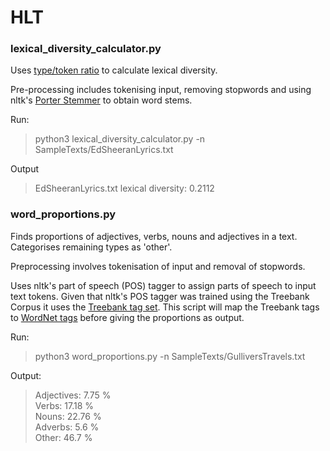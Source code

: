 # HLT

### lexical_diversity_calculator.py

Uses [type/token ratio](http://www.lexically.net/downloads/version6/HTML/type_token_ratio_proc.htm) to calculate lexical diversity.

Pre-processing includes tokenising input, removing stopwords and using nltk's [Porter Stemmer](http://www.nltk.org/_modules/nltk/stem/porter.html) to obtain word stems.

Run:

> python3 lexical_diversity_calculator.py -n SampleTexts/EdSheeranLyrics.txt

Output

> EdSheeranLyrics.txt lexical diversity:  0.2112

### word_proportions.py

Finds proportions of adjectives, verbs, nouns and adjectives in a text. Categorises remaining types as 'other'.

Preprocessing involves tokenisation of input and removal of stopwords.

Uses nltk's part of speech (POS) tagger to assign parts of speech to input text tokens. Given that nltk's POS tagger was trained using the Treebank Corpus it uses the [Treebank tag set](https://www.ling.upenn.edu/courses/Fall_2003/ling001/penn_treebank_pos.html). This script will map the Treebank tags to [WordNet tags](http://www.nltk.org/_modules/nltk/corpus/reader/wordnet.html) before giving the proportions as output.

Run:

>python3 word_proportions.py -n SampleTexts/GulliversTravels.txt

Output:

>Adjectives:  7.75 %  
Verbs: 17.18 %  
Nouns:  22.76 %  
Adverbs:  5.6 %  
Other:  46.7 %
